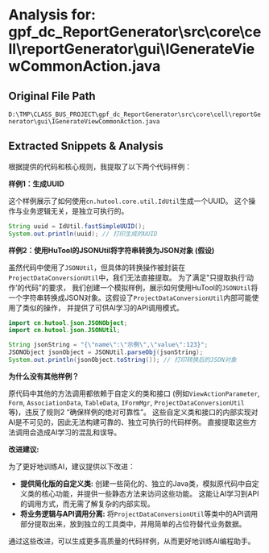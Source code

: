 # Analysis for: gpf_dc_ReportGenerator\src\core\cell\reportGenerator\gui\IGenerateViewCommonAction.java

## Original File Path
`D:\TMP\CLASS_BUS_PROJECT\gpf_dc_ReportGenerator\src\core\cell\reportGenerator\gui\IGenerateViewCommonAction.java`

## Extracted Snippets & Analysis
根据提供的代码和核心规则，我提取了以下两个代码样例：

**样例1：生成UUID**

这个样例展示了如何使用`cn.hutool.core.util.IdUtil`生成一个UUID。  这个操作与业务逻辑无关，是独立可执行的。

```java
String uuid = IdUtil.fastSimpleUUID();
System.out.println(uuid); // 打印生成的UUID
```

**样例2：使用HuTool的JSONUtil将字符串转换为JSON对象 (假设)**

虽然代码中使用了`JSONUtil`，但具体的转换操作被封装在`ProjectDataConversionUtil`中，我们无法直接提取。 为了满足"只提取执行‘动作’的代码"的要求， 我们创建一个模拟样例，展示如何使用HuTool的`JSONUtil`将一个字符串转换成JSON对象。这假设了`ProjectDataConversionUtil`内部可能使用了类似的操作， 并提供了可供AI学习的API调用模式。

```java
import cn.hutool.json.JSONObject;
import cn.hutool.json.JSONUtil;

String jsonString = "{\"name\":\"示例\",\"value\":123}";
JSONObject jsonObject = JSONUtil.parseObj(jsonString);
System.out.println(jsonObject.toString()); // 打印转换后的JSON对象
```

**为什么没有其他样例？**

原代码中其他的方法调用都依赖于自定义的类和接口 (例如`ViewActionParameter`, `Form`, `AssociationData`, `TableData`, `IFormMgr`, `ProjectDataConversionUtil` 等)，违反了规则2 “确保样例的绝对可靠性”。 这些自定义类和接口的内部实现对AI是不可见的，因此无法构建可靠的、独立可执行的代码样例。  直接提取这些方法调用会造成AI学习的混乱和误导。


**改进建议:**

为了更好地训练AI，建议提供以下改进：

* **提供简化版的自定义类:** 创建一些简化的、独立的Java类，模拟原代码中自定义类的核心功能，并提供一些静态方法来访问这些功能。 这能让AI学习到API的调用方式，而无需了解复杂的内部实现。
* **将业务逻辑与API调用分离:**  将`ProjectDataConversionUtil`等类中的API调用部分提取出来，放到独立的工具类中，并用简单的占位符替代业务数据。


通过这些改进，可以生成更多高质量的代码样例，从而更好地训练AI编程助手。
